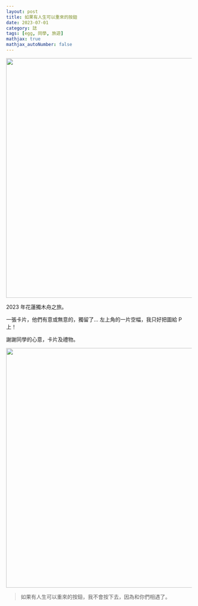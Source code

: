 ```yaml
---
layout: post
title: 如果有人生可以重來的按鈕
date: 2023-07-01
category: 誌
tags: [egg, 同學, 旅遊]
mathjax: true
mathjax_autoNumber: false
---
```


<img src="/blog/assets/images/2023/birthday.jpg" style="width:650px"/>

<!--more-->

2023 年花蓮獨木舟之旅。

一張卡片，他們有意或無意的，獨留了... 左上角的一片空幅，我只好把圖給 P 上！

謝謝同學的心意，卡片及禮物。

<img src="/blog/assets/images/2023/chanel.jpg" style="width:650px"/>
 
> 如果有人生可以重來的按鈕，我不會按下去，因為和你們相遇了。
